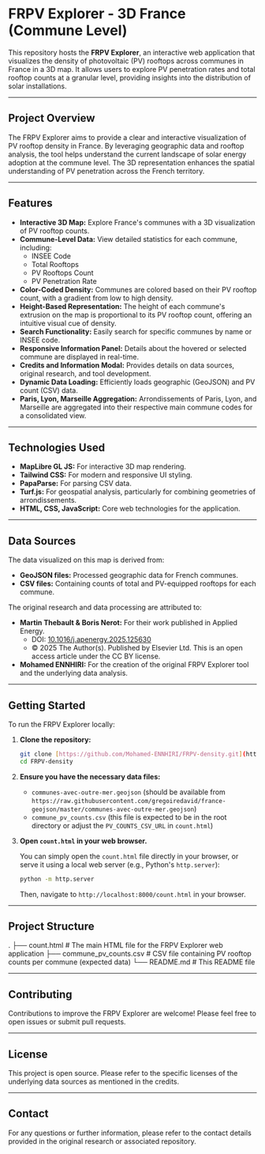 # FRPV Explorer - 3D France (Commune Level)

This repository hosts the **FRPV Explorer**, an interactive web application that visualizes the density of photovoltaic (PV) rooftops across communes in France in a 3D map. It allows users to explore PV penetration rates and total rooftop counts at a granular level, providing insights into the distribution of solar installations.

---

## Project Overview

The FRPV Explorer aims to provide a clear and interactive visualization of PV rooftop density in France. By leveraging geographic data and rooftop analysis, the tool helps understand the current landscape of solar energy adoption at the commune level. The 3D representation enhances the spatial understanding of PV penetration across the French territory.

---

## Features

* **Interactive 3D Map:** Explore France's communes with a 3D visualization of PV rooftop counts.
* **Commune-Level Data:** View detailed statistics for each commune, including:
    * INSEE Code
    * Total Rooftops
    * PV Rooftops Count
    * PV Penetration Rate
* **Color-Coded Density:** Communes are colored based on their PV rooftop count, with a gradient from low to high density.
* **Height-Based Representation:** The height of each commune's extrusion on the map is proportional to its PV rooftop count, offering an intuitive visual cue of density.
* **Search Functionality:** Easily search for specific communes by name or INSEE code.
* **Responsive Information Panel:** Details about the hovered or selected commune are displayed in real-time.
* **Credits and Information Modal:** Provides details on data sources, original research, and tool development.
* **Dynamic Data Loading:** Efficiently loads geographic (GeoJSON) and PV count (CSV) data.
* **Paris, Lyon, Marseille Aggregation:** Arrondissements of Paris, Lyon, and Marseille are aggregated into their respective main commune codes for a consolidated view.

---

## Technologies Used

* **MapLibre GL JS:** For interactive 3D map rendering.
* **Tailwind CSS:** For modern and responsive UI styling.
* **PapaParse:** For parsing CSV data.
* **Turf.js:** For geospatial analysis, particularly for combining geometries of arrondissements.
* **HTML, CSS, JavaScript:** Core web technologies for the application.

---

## Data Sources

The data visualized on this map is derived from:

* **GeoJSON files:** Processed geographic data for French communes.
* **CSV files:** Containing counts of total and PV-equipped rooftops for each commune.

The original research and data processing are attributed to:

* **Martin Thebault & Boris Nerot:** For their work published in Applied Energy.
    * DOI: [10.1016/j.apenergy.2025.125630](https://doi.org/10.1016/j.apenergy.2025.125630)
    * © 2025 The Author(s). Published by Elsevier Ltd. This is an open access article under the CC BY license.
* **Mohamed ENNHIRI:** For the creation of the original FRPV Explorer tool and the underlying data analysis.

---

## Getting Started

To run the FRPV Explorer locally:

1.  **Clone the repository:**
    ```bash
    git clone [https://github.com/Mohamed-ENNHIRI/FRPV-density.git](https://github.com/Mohamed-ENNHIRI/FRPV-density.git)
    cd FRPV-density
    ```
2.  **Ensure you have the necessary data files:**
    * `communes-avec-outre-mer.geojson` (should be available from `https://raw.githubusercontent.com/gregoiredavid/france-geojson/master/communes-avec-outre-mer.geojson`)
    * `commune_pv_counts.csv` (this file is expected to be in the root directory or adjust the `PV_COUNTS_CSV_URL` in `count.html`)
3.  **Open `count.html` in your web browser.**

    You can simply open the `count.html` file directly in your browser, or serve it using a local web server (e.g., Python's `http.server`):
    ```bash
    python -m http.server
    ```
    Then, navigate to `http://localhost:8000/count.html` in your browser.

---

## Project Structure
.
├── count.html                  # The main HTML file for the FRPV Explorer web application
├── commune_pv_counts.csv       # CSV file containing PV rooftop counts per commune (expected data)
└── README.md                   # This README file

---

## Contributing

Contributions to improve the FRPV Explorer are welcome! Please feel free to open issues or submit pull requests.

---

## License

This project is open source. Please refer to the specific licenses of the underlying data sources as mentioned in the credits.

---

## Contact

For any questions or further information, please refer to the contact details provided in the original research or associated repository.
